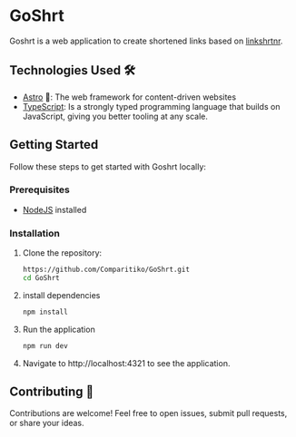# GoShrt

Goshrt is a web application to create shortened links based on [linkshrtnr](https://github.com/ikurotime/linkshrtnr).

## Technologies Used 🛠️

- [Astro](https://astro.build/) 🚀: The web framework for content-driven websites
- [TypeScript](https://www.rust): Is a strongly typed programming language that builds on JavaScript, giving you better tooling at any scale.

## Getting Started 

Follow these steps to get started with Goshrt locally:

### Prerequisites

- [NodeJS](https://nodejs.org/en) installed

### Installation

1. Clone the repository:

   ```bash
   https://github.com/Comparitiko/GoShrt.git
   cd GoShrt
   ```

2. install dependencies

   ```bash
   npm install
   ```

3. Run the application

   ```bash
   npm run dev
   ```

4. Navigate to http://localhost:4321 to see the application.

## Contributing 🤝

Contributions are welcome! Feel free to open issues, submit pull requests, or share your ideas.
